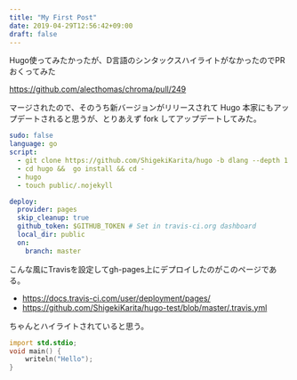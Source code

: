 ```yaml
---
title: "My First Post"
date: 2019-04-29T12:56:42+09:00
draft: false
---
```


Hugo使ってみたかったが、D言語のシンタックスハイライトがなかったのでPRおくってみた

https://github.com/alecthomas/chroma/pull/249

マージされたので、そのうち新バージョンがリリースされて Hugo 本家にもアップデートされると思うが、とりあえず fork してアップデートしてみた。

```yaml
sudo: false
language: go
script:
  - git clone https://github.com/ShigekiKarita/hugo -b dlang --depth 1
  - cd hugo &&  go install && cd -
  - hugo
  - touch public/.nojekyll

deploy:
  provider: pages
  skip_cleanup: true
  github_token: $GITHUB_TOKEN # Set in travis-ci.org dashboard
  local_dir: public
  on:
    branch: master
```

こんな風にTravisを設定してgh-pages上にデプロイしたのがこのページである。

- https://docs.travis-ci.com/user/deployment/pages/
- https://github.com/ShigekiKarita/hugo-test/blob/master/.travis.yml

ちゃんとハイライトされていると思う。

```d
import std.stdio;
void main() {
    writeln("Hello");
}
```
